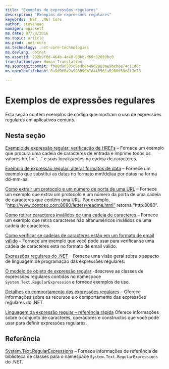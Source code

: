 ```yaml
---
title: "Exemplos de expressões regulares"
description: "Exemplos de expressões regulares"
keywords: .NET, .NET Core
author: stevehoag
manager: wpickett
ms.date: 07/28/2016
ms.topic: article
ms.prod: .net-core
ms.technology: .net-core-technologies
ms.devlang: dotnet
ms.assetid: 232b9f8d-464b-4e40-98bb-d69c32059bc0
translationtype: Human Translation
ms.sourcegitcommit: fb00da6505c9edb6a49d2003ae9bcb8e74c11d6c
ms.openlocfilehash: 0a9d960a9a593890b184f6961a5980d53e817e70

---
```


# <a name="regular-expression-examples"></a>Exemplos de expressões regulares

Esta seção contém exemplos de código que mostram o uso de expressões regulares em aplicativos comuns.

## <a name="in-this-section"></a>Nesta seção

[Exemplo de expressão regular: verificação de HREFs](scanning.md) – Fornece um exemplo que procura uma cadeia de caracteres de entrada e imprime todos os valores href = “…” e suas localizações na cadeia de caracteres.

[Exemplo de expressão regular: alterar formatos de data](changing-formats.md) – Fornece um exemplo que substitui as datas no formato mm/dd/aa por datas na forma dd-mm-aa.

[Como extrair um protocolo e um número de porta de uma URL](extract-protocol.md) – Fornece um exemplo que extrai um protocolo e um número da porta de uma cadeia de caracteres que contém uma URL. Por exemplo, “http://www.contoso.com:8080/letters/readme.html” retorna “http:8080”.

[Como retirar caracteres inválidos de uma cadeia de caracteres](strip-characters.md) – Fornece um exemplo que retira caracteres não alfanuméricos inválidos de uma cadeia de caracteres.

[Como verificar se cadeias de caracteres estão em um formato de email válido](verify-format.md) – Fornece um exemplo que você pode usar para verificar se uma cadeia de caracteres está no formato de email válido.

[Expressões regulares do .NET](regular-expressions.md) – Fornece uma visão geral sobre o aspecto de linguagem de programação das expressões regulares.

[O modelo de objeto de expressão regular](object-model.md) -descreve as classes de expressões regulares contidas no namespace `System.Text.RegularExpression` e fornece exemplos de uso.

[Detalhes do comportamento das expressões regulares](regex-behavior.md) – Oferece informações sobre os recursos e o comportamento das expressões regulares do .NET.

[Linguagem da expressão regular – referência rápida](quick-ref.md) Oferece informações sobre o conjunto de caracteres, operadores e constructos que você pode usar para definir expressões regulares.

## <a name="reference"></a>Referência

[System.Text.RegularExpressions](xref:System.Text.RegularExpressions) – Fornece informações de referência de biblioteca de classes para o namespace `System.Text.RegularExpressions` do .NET.



<!--HONumber=Nov16_HO1-->


